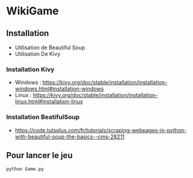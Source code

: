 # WikiGame

## Installation

* Utilisation de Beautiful Soup
* Utilisation De Kivy

### Installation Kivy

* Windows : https://kivy.org/doc/stable/installation/installation-windows.html#installation-windows
* Linux : https://kivy.org/doc/stable/installation/installation-linux.html#installation-linux

### Installation BeatifulSoup

* https://code.tutsplus.com/fr/tutorials/scraping-webpages-in-python-with-beautiful-soup-the-basics--cms-28211

## Pour lancer le jeu

``` python Game.py ```